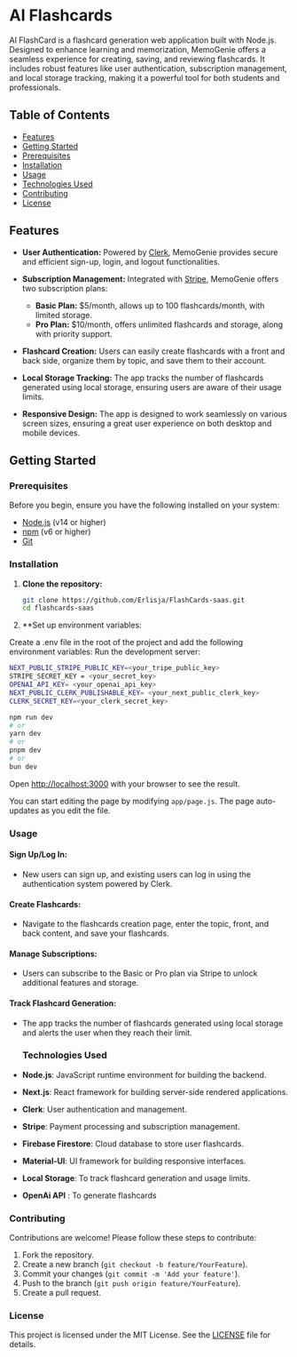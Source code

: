 # AI Flashcards

AI FlashCard is a flashcard generation web application built with Node.js. Designed to enhance learning and memorization, MemoGenie offers a seamless experience for creating, saving, and reviewing flashcards. It includes robust features like user authentication, subscription management, and local storage tracking, making it a powerful tool for both students and professionals.

## Table of Contents

- [Features](#features)
- [Getting Started](#getting-started)
- [Prerequisites](#prerequisites)
- [Installation](#installation)
- [Usage](#usage)
- [Technologies Used](#technologies-used)
- [Contributing](#contributing)
- [License](#license)


## Features

- **User Authentication:** Powered by [Clerk](https://clerk.dev/), MemoGenie provides secure and efficient sign-up, login, and logout functionalities.
  
- **Subscription Management:** Integrated with [Stripe](https://stripe.com/), MemoGenie offers two subscription plans:
  - **Basic Plan:** $5/month, allows up to 100 flashcards/month, with limited storage.
  - **Pro Plan:** $10/month, offers unlimited flashcards and storage, along with priority support.
  
- **Flashcard Creation:** Users can easily create flashcards with a front and back side, organize them by topic, and save them to their account.
  
- **Local Storage Tracking:** The app tracks the number of flashcards generated using local storage, ensuring users are aware of their usage limits.

- **Responsive Design:** The app is designed to work seamlessly on various screen sizes, ensuring a great user experience on both desktop and mobile devices.

## Getting Started

### Prerequisites

Before you begin, ensure you have the following installed on your system:

- [Node.js](https://nodejs.org/) (v14 or higher)
- [npm](https://www.npmjs.com/) (v6 or higher)
- [Git](https://git-scm.com/)

### Installation

1. **Clone the repository:**

   ```bash
   git clone https://github.com/Erlisja/FlashCards-saas.git
   cd flashcards-saas
2. **Set up environment variables:

Create a .env file in the root of the project and add the following environment variables:
Run the development server:
```bash
NEXT_PUBLIC_STRIPE_PUBLIC_KEY=<your_tripe_public_key>
STRIPE_SECRET_KEY = <your_secret_key>
OPENAI_API_KEY= <your_openai_api_key>
NEXT_PUBLIC_CLERK_PUBLISHABLE_KEY= <your_next_public_clerk_key>
CLERK_SECRET_KEY=<your_clerk_secret_key>
```
```bash
npm run dev
# or
yarn dev
# or
pnpm dev
# or
bun dev
```

Open [http://localhost:3000](http://localhost:3000) with your browser to see the result.

You can start editing the page by modifying `app/page.js`. The page auto-updates as you edit the file.

### Usage

#### Sign Up/Log In:

- New users can sign up, and existing users can log in using the authentication system powered by Clerk.

#### Create Flashcards:

- Navigate to the flashcards creation page, enter the topic, front, and back content, and save your flashcards.

#### Manage Subscriptions:

- Users can subscribe to the Basic or Pro plan via Stripe to unlock additional features and storage.

#### Track Flashcard Generation:

- The app tracks the number of flashcards generated using local storage and alerts the user when they reach their limit.

  ### Technologies Used

- **Node.js**: JavaScript runtime environment for building the backend.
- **Next.js**: React framework for building server-side rendered applications.
- **Clerk**: User authentication and management.
- **Stripe**: Payment processing and subscription management.
- **Firebase Firestore**: Cloud database to store user flashcards.
- **Material-UI**: UI framework for building responsive interfaces.
- **Local Storage**: To track flashcard generation and usage limits.
- **OpenAi API** : To generate flashcards

### Contributing

Contributions are welcome! Please follow these steps to contribute:

1. Fork the repository.
2. Create a new branch (`git checkout -b feature/YourFeature`).
3. Commit your changes (`git commit -m 'Add your feature'`).
4. Push to the branch (`git push origin feature/YourFeature`).
5. Create a pull request.

### License

This project is licensed under the MIT License. See the [LICENSE](LICENSE) file for details.

